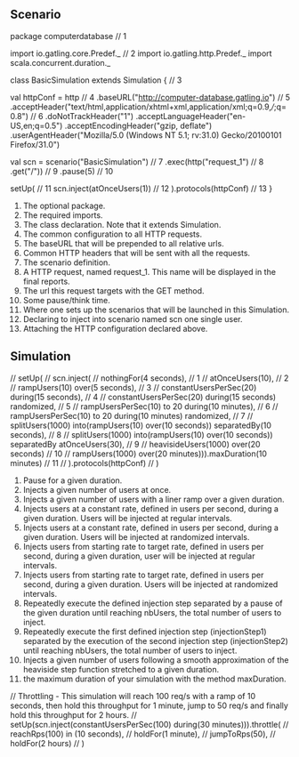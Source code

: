 ## Scenario

package computerdatabase // 1

import io.gatling.core.Predef._ // 2
import io.gatling.http.Predef._
import scala.concurrent.duration._

class BasicSimulation extends Simulation { // 3

  val httpConf = http // 4
    .baseURL("http://computer-database.gatling.io") // 5
    .acceptHeader("text/html,application/xhtml+xml,application/xml;q=0.9,*/*;q=0.8") // 6
    .doNotTrackHeader("1")
    .acceptLanguageHeader("en-US,en;q=0.5")
    .acceptEncodingHeader("gzip, deflate")
    .userAgentHeader("Mozilla/5.0 (Windows NT 5.1; rv:31.0) Gecko/20100101 Firefox/31.0")

  val scn = scenario("BasicSimulation") // 7
    .exec(http("request_1")  // 8
    .get("/")) // 9
    .pause(5) // 10

  setUp( // 11
    scn.inject(atOnceUsers(1)) // 12
  ).protocols(httpConf) // 13
}

1. The optional package.
2. The required imports.
3. The class declaration. Note that it extends Simulation.
4. The common configuration to all HTTP requests.
5. The baseURL that will be prepended to all relative urls.
6. Common HTTP headers that will be sent with all the requests.
7. The scenario definition.
8. A HTTP request, named request_1. This name will be displayed in the final reports.
9. The url this request targets with the GET method.
10. Some pause/think time.
11. Where one sets up the scenarios that will be launched in this Simulation.
12. Declaring to inject into scenario named scn one single user.
13. Attaching the HTTP configuration declared above.

## Simulation

//  setUp(
//    scn.inject(
//      nothingFor(4 seconds),          // 1
//      atOnceUsers(10),                // 2
//      rampUsers(10) over(5 seconds),  // 3
//      constantUsersPerSec(20) during(15 seconds), // 4
//      constantUsersPerSec(20) during(15 seconds) randomized, // 5
//      rampUsersPerSec(10) to 20 during(10 minutes), // 6
//      rampUsersPerSec(10) to 20 during(10 minutes) randomized, // 7
//      splitUsers(1000) into(rampUsers(10) over(10 seconds)) separatedBy(10 seconds), // 8
//      splitUsers(1000) into(rampUsers(10) over(10 seconds)) separatedBy atOnceUsers(30), // 9
//      heavisideUsers(1000) over(20 seconds) // 10
//      rampUsers(1000) over(20 minutes))).maxDuration(10 minutes) // 11
//    ).protocols(httpConf)
//  )

1. Pause for a given duration.
2. Injects a given number of users at once.
3. Injects a given number of users with a liner ramp over a given duration.
4. Injects users at a constant rate, defined in users per second, during a given duration. Users will be injected at regular intervals.
5. Injects users at a constant rate, defined in users per second, during a given duration. Users will be injected at randomized intervals.
6. Injects users from starting rate to target rate, defined in users per second, during a given duration, user will be injected at regular intervals.
7. Injects users from starting rate to target rate, defined in users per second, during a given duration. Users will be injected at randomized intervals.
8. Repeatedly execute the defined injection step separated by a pause of the given duration until reaching nbUsers, the total number of users to inject.
9. Repeatedly execute the first defined injection step (injectionStep1) separated by the execution of the second injection step (injectionStep2) until reaching nbUsers, the total number of users to inject.
10. Injects a given number of users following a smooth approximation of the heaviside step function stretched to a given duration.
11. the maximum duration of your simulation with the method maxDuration.

//  Throttling - This simulation will reach 100 req/s with a ramp of 10 seconds, then hold this throughput for 1 minute, jump to 50 req/s and finally hold this throughput for 2 hours.
//  setUp(scn.inject(constantUsersPerSec(100) during(30 minutes))).throttle(
//    reachRps(100) in (10 seconds),
//    holdFor(1 minute),
//    jumpToRps(50),
//    holdFor(2 hours)
//  )